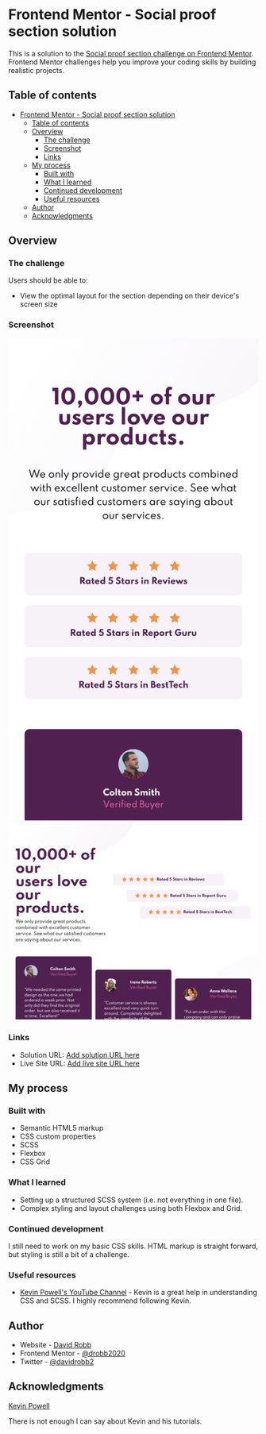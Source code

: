 # Frontend Mentor - Social proof section solution

This is a solution to the [Social proof section challenge on Frontend Mentor](https://www.frontendmentor.io/challenges/social-proof-section-6e0qTv_bA). Frontend Mentor challenges help you improve your coding skills by building realistic projects.

## Table of contents

- [Frontend Mentor - Social proof section solution](#frontend-mentor---social-proof-section-solution)
  - [Table of contents](#table-of-contents)
  - [Overview](#overview)
    - [The challenge](#the-challenge)
    - [Screenshot](#screenshot)
    - [Links](#links)
  - [My process](#my-process)
    - [Built with](#built-with)
    - [What I learned](#what-i-learned)
    - [Continued development](#continued-development)
    - [Useful resources](#useful-resources)
  - [Author](#author)
  - [Acknowledgments](#acknowledgments)

## Overview

### The challenge

Users should be able to:

- View the optimal layout for the section depending on their device's screen size

### Screenshot

![Social Proof Section - mobile](./mobile.png)
![Social Proof Section - desktop](./desktop.png)

### Links

- Solution URL: [Add solution URL here](https://your-solution-url.com)
- Live Site URL: [Add live site URL here](https://your-live-site-url.com)

## My process

### Built with

- Semantic HTML5 markup
- CSS custom properties
- SCSS
- Flexbox
- CSS Grid

### What I learned

- Setting up a structured SCSS system (i.e. not everything in one file).
- Complex styling and layout challenges using both Flexbox and Grid.

### Continued development

I still need to work on my basic CSS skills. HTML markup is straight forward, but styling is still a bit of a challenge.

### Useful resources

- [Kevin Powell's YouTube Channel](https://www.youtube.com/channel/UCJZv4d5rbIKd4QHMPkcABCw) - Kevin is a great help in understanding CSS and SCSS. I highly recommend following Kevin.

## Author

- Website - [David Robb](https://davidrobb2021.tech)
- Frontend Mentor - [@drobb2020](https://www.frontendmentor.io/profile/drobb2020)
- Twitter - [@davidrobb2](https://www.twitter.com/davidrobb2)

## Acknowledgments

[Kevin Powell](https://www.youtube.com/watch?v=K27WULzr2P8)

There is not enough I can say about Kevin and his tutorials.
